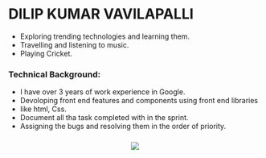 # DILIP KUMAR VAVILAPALLI

* Exploring trending technologies and learning them.
* Travelling and listening to music.
* Playing Cricket.

 ### Technical Background:

* I have over 3 years of work experience in Google. 
* Devoloping front end features and components using front end libraries 
* like html, Css.
* Document all tha task completed with in the sprint.
* Assigning the bugs and resolving them in the order of priority.


	

<h3 align="center">
<img src="https://encrypted-tbn0.gstatic.com/images?q=tbn:ANd9GcTljPAl47DOnEJ4JJQOyzbxs6A7wbJB7yEMZg&usqp=CAU"> 
</h3>
